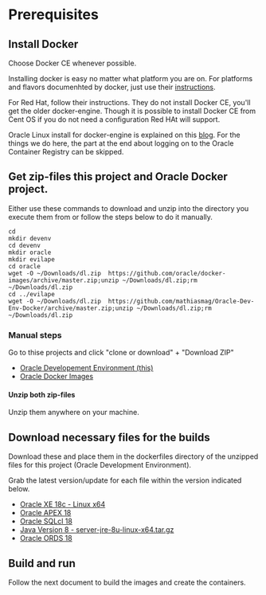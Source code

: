# Prerequisites

## Install Docker

Choose Docker CE whenever possible.

Installing docker is easy no matter what platform you are on. For platforms and flavors documenhted by docker, just use their [instructions](https://docs.docker.com/install/).

For Red Hat, follow their instructions. They do not install Docker CE, you'll get the older docker-engine. Though it is possible to install Docker CE from Cent OS if you do not need a configuration Red HAt will support.

Oracle Linux install for docker-engine is explained on this [blog](https://blogs.oracle.com/virtualization/install-docker-on-oracle-linux-7-v2). For the things we do here, the part at the end about logging on to the Oracle Container Registry can be skipped.

## Get zip-files this project and Oracle Docker project.

Either use these commands to download and unzip into the directory you execute them from or follow the steps below to do it manually.
```
cd
mkdir devenv
cd devenv
mkdir oracle
mkdir evilape
cd oracle
wget -O ~/Downloads/dl.zip  https://github.com/oracle/docker-images/archive/master.zip;unzip ~/Downloads/dl.zip;rm ~/Downloads/dl.zip
cd ../evilape
wget -O ~/Downloads/dl.zip  https://github.com/mathiasmag/Oracle-Dev-Env-Docker/archive/master.zip;unzip ~/Downloads/dl.zip;rm ~/Downloads/dl.zip
```

### Manual steps
Go to thise projects and click "clone or download" + "Download ZIP"
- [Oracle Developement Environment (this)](https://github.com/mathiasmag/Oracle-Dev-Env-Docker)
- [Oracle Docker Images](https://github.com/oracle/docker-images)

#### Unzip both zip-files

Unzip them anywhere on your machine.

## Download necessary files for the builds

Download these and place them in the dockerfiles directory of the unzipped files for this project (Oracle Development Environment).

Grab the latest version/update for each file within the version indicated below.

- [Oracle XE 18c - Linux x64](https://www.oracle.com/technetwork/database/database-technologies/express-edition/downloads/index.html)
- [Oracle APEX 18](https://www.oracle.com/technetwork/developer-tools/apex/downloads/index.html)
- [Oracle SQLcl 18](https://www.oracle.com/technetwork/developer-tools/sqlcl/downloads/index.html)
- [Java Version 8 - server-jre-8u<nnn>-linux-x64.tar.gz](https://www.oracle.com/technetwork/java/javase/downloads/jre8-downloads-2133155.html)
- [Oracle ORDS 18](https://www.oracle.com/technetwork/developer-tools/rest-data-services/downloads/index.html)

## Build and run 
Follow the next document to build the images and create the containers.

